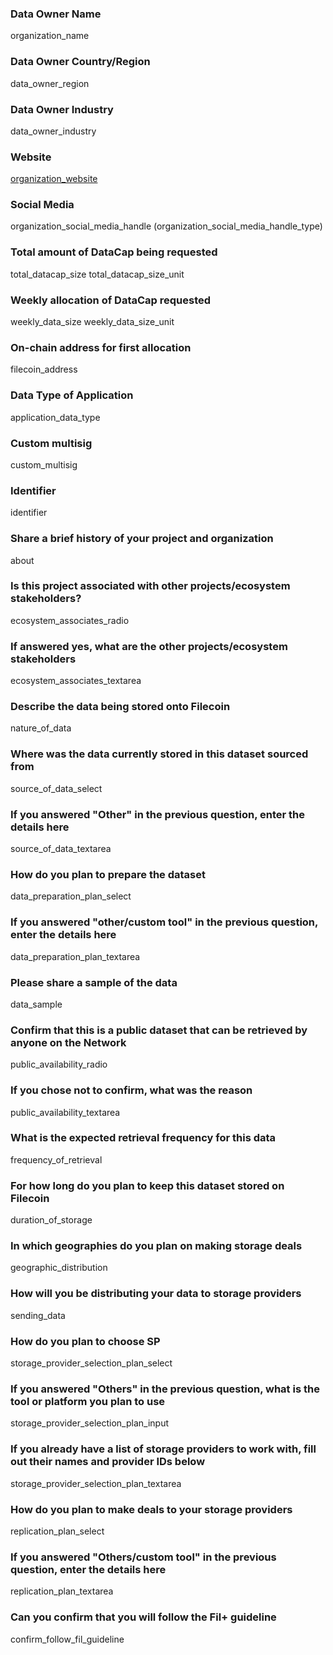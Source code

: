 ### Data Owner Name
organization_name

### Data Owner Country/Region
data_owner_region

### Data Owner Industry
data_owner_industry

### Website
[organization_website](organization_website)

### Social Media
organization_social_media_handle (organization_social_media_handle_type)

### Total amount of DataCap being requested
total_datacap_size total_datacap_size_unit

### Weekly allocation of DataCap requested
weekly_data_size weekly_data_size_unit

### On-chain address for first allocation
filecoin_address

### Data Type of Application
application_data_type

### Custom multisig
custom_multisig

### Identifier
identifier

### Share a brief history of your project and organization
about

### Is this project associated with other projects/ecosystem stakeholders?
ecosystem_associates_radio

### If answered yes, what are the other projects/ecosystem stakeholders
ecosystem_associates_textarea

### Describe the data being stored onto Filecoin
nature_of_data

### Where was the data currently stored in this dataset sourced from
source_of_data_select

### If you answered "Other" in the previous question, enter the details here
source_of_data_textarea

### How do you plan to prepare the dataset
data_preparation_plan_select

### If you answered "other/custom tool" in the previous question, enter the details here
data_preparation_plan_textarea

### Please share a sample of the data
data_sample

### Confirm that this is a public dataset that can be retrieved by anyone on the Network
public_availability_radio

### If you chose not to confirm, what was the reason
public_availability_textarea

### What is the expected retrieval frequency for this data
frequency_of_retrieval

### For how long do you plan to keep this dataset stored on Filecoin
duration_of_storage

### In which geographies do you plan on making storage deals
geographic_distribution

### How will you be distributing your data to storage providers
sending_data

### How do you plan to choose SP
storage_provider_selection_plan_select

### If you answered "Others" in the previous question, what is the tool or platform you plan to use
storage_provider_selection_plan_input

### If you already have a list of storage providers to work with, fill out their names and provider IDs below
storage_provider_selection_plan_textarea

### How do you plan to make deals to your storage providers
replication_plan_select

### If you answered "Others/custom tool" in the previous question, enter the details here
replication_plan_textarea

### Can you confirm that you will follow the Fil+ guideline
confirm_follow_fil_guideline
